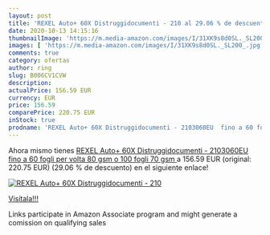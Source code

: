 ```yaml
---
layout: post
title: 'REXEL Auto+ 60X Distruggidocumenti - 210 al 29.06 % de descuento'
date: 2020-10-13 14:15:16
thumbnailImage: 'https://m.media-amazon.com/images/I/31XK9s8d0SL._SL200_.jpg'
images: [ 'https://m.media-amazon.com/images/I/31XK9s8d0SL._SL200_.jpg' ]
comments: true
category: ofertas
author: ring
slug: B006CV1CVW
description:
actualPrice: 156.59 EUR
currency: EUR
price: 156.59
comparePrice: 220.75 EUR
inStock: true
prodname: 'REXEL Auto+ 60X Distruggidocumenti - 2103060EU  fino a 60 fogli per volta  80 gsm  o 100 fogli  70 gsm '
---
```


Ahora mismo tienes [REXEL Auto+ 60X Distruggidocumenti - 2103060EU  fino a 60 fogli per volta  80 gsm  o 100 fogli  70 gsm ](https://www.amazon.it/dp/B006CV1CVW/?tag=tolees00-21) a 156.59 EUR (original: 220.75 EUR) (29.06 %  de descuento) en el siguiente enlace!

[![REXEL Auto+ 60X Distruggidocumenti - 210](https://m.media-amazon.com/images/I/31XK9s8d0SL._SL200_.jpg)](https://www.amazon.it/dp/B006CV1CVW/?tag=tolees00-21)

[Visítala!!!](https://www.amazon.it/dp/B006CV1CVW/?tag=tolees00-21)

Links participate in Amazon Associate program and might generate a comission on qualifying sales
